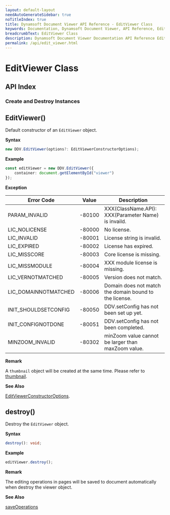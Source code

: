 ```yaml
---
layout: default-layout
needAutoGenerateSidebar: true
noTitleIndex: true
title: Dynamsoft Document Viewer API Reference - EditViewer Class
keywords: Documentation, Dynamsoft Document Viewer, API Reference, EditViewer Class
breadcrumbText: EditViewer Class
description: Dynamsoft Document Viewer Documentation API Reference EditViewer Class Page
permalink: /api/edit_viewer.html
---
```


# EditViewer Class

## API Index

### Create and Destroy Instances



## EditViewer()

Default constructor of an `EditViewer` object. 

**Syntax**

```typescript
new DDV.EditViewer(options?: EditViewerConstructorOptions);
```

**Example**

```typescript
const editViewer = new DDV.EditViewer({
    container: document.getElementById("viewer")
});
```

**Exception**

 Error Code          | Value  | Description                                         
---------------------|--------|-----------------------------------------------------
 PARAM_INVALID       | -80100 | XXX(ClassName.API): XXX(Parameter Name) is invaild. 
 LIC_NOLICENSE       | -80000 | No license.                                             
 LIC_INVALID         | -80001 | License string is invalid.                              
 LIC_EXPIRED         | -80002 | License has expired.                                    
 LIC_MISSCORE        | -80003 | Core license is missing.                                
 LIC_MISSMODULE      | -80004 | XXX module license is missing.                          
 LIC_VERNOTMATCHED   | -80005 | Version does not match.                                 
 LIC_DOMAINNOTMATCHED| -80006 | Domain does not match the domain bound to the license.  
 INIT_SHOULDSETCONFIG| -80050 | DDV.setConfig has not been set up yet.  
 INIT_CONFIGNOTDONE  | -80051 | DDV.setConfig has not been completed.   
 MINZOOM_INVALID     | -80302 | minZoom value cannot be larger than maxZoom value.                        

**Remark**

A `thumbnail` object will be created at the same time. Please refer to [thumbnail](/thumbnail.md).

**See Also**

[EditViewerConstructorOptions](#editviewerconstructoroptions).


## destroy()

Destroy the `EditViewer` object.

**Syntax**

```typescript
destroy(): void;
```

**Example**

```typescript
editViewer.destroy();
```

**Remark**

The editing operations in pages will be saved to document automatically when destroy the viewer object.

**See Also**

[saveOperations](#saveoperations)
